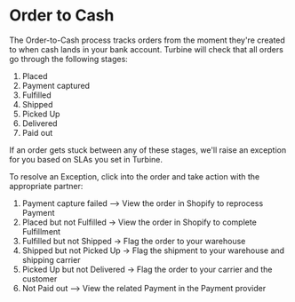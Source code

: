 # Order to Cash

The Order-to-Cash process tracks orders from the moment they're created to when cash lands in your bank account. Turbine will check that all orders go through the following stages:

1. Placed
2. Payment captured
3. Fulfilled
4. Shipped
5. Picked Up
6. Delivered
7. Paid out

If an order gets stuck between any of these stages, we'll raise an exception for you based on SLAs you set in Turbine.

To resolve an Exception, click into the order and take action with the appropriate partner:
1. Payment capture failed --> View the order in Shopify to reprocess Payment
2. Placed but not Fulfilled -> View the order in Shopify to complete Fulfillment
3. Fulfilled but not Shipped -> Flag the order to your warehouse
4. Shipped but not Picked Up -> Flag the shipment to your warehouse and shipping carrier
5. Picked Up but not Delivered -> Flag the order to your carrier and the customer
6. Not Paid out --> View the related Payment in the Payment provider